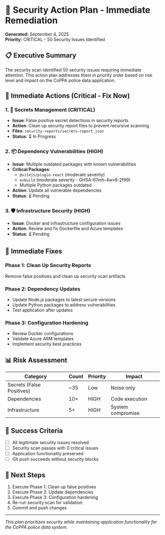 # 🚨 Security Action Plan - Immediate Remediation

**Generated:** September 4, 2025  
**Priority:** CRITICAL - 50 Security Issues Identified  

## 📋 Executive Summary

The security scan identified 50 security issues requiring immediate attention. This action plan addresses them in priority order based on risk level and impact on the CoPPA police data application.

## 🎯 Immediate Actions (Critical - Fix Now)

### 1. 🔑 **Secrets Management** (CRITICAL)
- **Issue**: False positive secret detections in security reports
- **Action**: Clean up security report files to prevent recursive scanning
- **Files**: `security-reports/secrets-report.json`
- **Status**: ⏳ In Progress

### 2. 📦 **Dependency Vulnerabilities** (HIGH)
- **Issue**: Multiple outdated packages with known vulnerabilities
- **Critical Packages**:
  - `@vitejs/plugin-react` (moderate severity)
  - `esbuild` (moderate severity - GHSA-67mh-4wv8-2f99)
  - Multiple Python packages outdated
- **Action**: Update all vulnerable dependencies
- **Status**: ⏳ Pending

### 3. 🛡️ **Infrastructure Security** (HIGH)
- **Issue**: Docker and infrastructure configuration issues
- **Action**: Review and fix Dockerfile and Azure templates
- **Status**: ⏳ Pending

## 🔧 Immediate Fixes

### Phase 1: Clean Up Security Reports
Remove false positives and clean up security scan artifacts

### Phase 2: Dependency Updates
- Update Node.js packages to latest secure versions
- Update Python packages to address vulnerabilities
- Test application after updates

### Phase 3: Configuration Hardening  
- Review Docker configurations
- Validate Azure ARM templates
- Implement security best practices

## 📊 Risk Assessment

| Category | Count | Priority | Impact |
|----------|-------|----------|---------|
| Secrets (False Positives) | ~35 | Low | Noise only |
| Dependencies | 10+ | HIGH | Code execution |
| Infrastructure | 5+ | HIGH | System compromise |

## 🎯 Success Criteria

- [ ] All legitimate security issues resolved
- [ ] Security scan passes with 0 critical issues
- [ ] Application functionality preserved
- [ ] Git push succeeds without security blocks

## 📝 Next Steps

1. Execute Phase 1: Clean up false positives
2. Execute Phase 2: Update dependencies  
3. Execute Phase 3: Configuration hardening
4. Re-run security scan for validation
5. Commit and push changes

---
*This plan prioritizes security while maintaining application functionality for the CoPPA police data system.*

